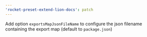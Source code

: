 ```yaml
---
'rocket-preset-extend-lion-docs': patch
---
```


Add option `exportsMapJsonFileName` to configure the json filename containing the export map (default to `package.json`)
